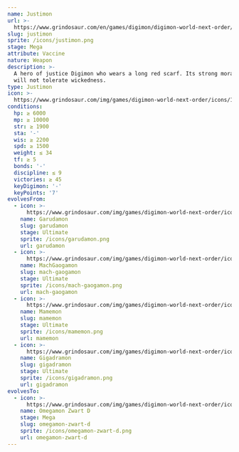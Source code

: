 ```yaml
---
name: Justimon
url: >-
  https://www.grindosaur.com/en/games/digimon/digimon-world-next-order/digimon/176-justimon
slug: justimon
sprite: /icons/justimon.png
stage: Mega
attribute: Vaccine
nature: Weapon
description: >-
  A hero of justice Digimon who wears a long red scarf. Its strong moral code
  will not tolerate wickedness.
type: Justimon
icon: >-
  https://www.grindosaur.com/img/games/digimon-world-next-order/icons/176-justimon-icon.png
conditions:
  hp: ≥ 6000
  mp: ≥ 10000
  str: ≥ 1900
  sta: '-'
  wis: ≥ 2200
  spd: ≥ 1500
  weight: ≤ 34
  tf: ≥ 5
  bonds: '-'
  discipline: ≤ 9
  victories: ≥ 45
  keyDigimon: '-'
  keyPoints: '7'
evolvesFrom:
  - icon: >-
      https://www.grindosaur.com/img/games/digimon-world-next-order/icons/114-garudamon-icon-small.png
    name: Garudamon
    slug: garudamon
    stage: Ultimate
    sprite: /icons/garudamon.png
    url: garudamon
  - icon: >-
      https://www.grindosaur.com/img/games/digimon-world-next-order/icons/125-machgaogamon-icon-small.png
    name: MachGaogamon
    slug: mach-gaogamon
    stage: Ultimate
    sprite: /icons/mach-gaogamon.png
    url: mach-gaogamon
  - icon: >-
      https://www.grindosaur.com/img/games/digimon-world-next-order/icons/129-mamemon-icon-small.png
    name: Mamemon
    slug: mamemon
    stage: Ultimate
    sprite: /icons/mamemon.png
    url: mamemon
  - icon: >-
      https://www.grindosaur.com/img/games/digimon-world-next-order/icons/134-gigadramon-icon-small.png
    name: Gigadramon
    slug: gigadramon
    stage: Ultimate
    sprite: /icons/gigadramon.png
    url: gigadramon
evolvesTo:
  - icon: >-
      https://www.grindosaur.com/img/games/digimon-world-next-order/icons/225-omegamon-zwart-d-icon-small.png
    name: Omegamon Zwart D
    stage: Mega
    slug: omegamon-zwart-d
    sprite: /icons/omegamon-zwart-d.png
    url: omegamon-zwart-d
---
```


